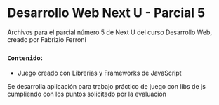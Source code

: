 # Desarrollo Web Next U - Parcial 5

Archivos para el parcial número 5 de Next U del curso Desarrollo Web, creado por Fabrizio Ferroni

### `Contenido`:
* Juego creado con Librerias y Frameworks de JavaScript

Se desarrolla aplicación para trabajo práctico de juego con libs de js cumpliendo con los puntos solicitado por la evaluación 
